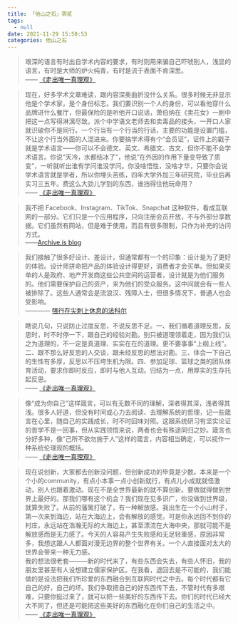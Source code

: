 ```yaml
---
title: 「他山之石」零贰
tags:
  - null
date: 2021-11-29 15:50:53
categories: 他山之石
---
```

> 艰深的语言有时出自学术内容的要求，有时则用来骗自己吓唬别人，浅显的语言，有时是大师的炉火纯青，有时是流于表面不肯深思。  
—— [《走出唯一真理观》](https://pdc.capub.cn/search.html#/detail?id=2k6hfft25xobqsuotpzkf6jzwme2fq5gsrxbuhqfbkwsz5n3ersa&from=1&type=marc)

> 现在，好多学术文章难读，跟内容深奥曲折没什么关系。很多时候无非显示他是个学术家，是个身份标志。我们要识别一个人的身份，可以看他穿什么品牌进什么餐厅，但最保险的是听他开口说话，萧伯纳在《卖花女》一剧中把这一点写得淋漓尽致。派个中学语文老师去和卖毒品的接头，一开口人家就识破你不是同行。一个行当有一个行当的行话，主要的功能是设置门槛，不让这个行当外面的人混进来。你要搞学术得有个“会员证”，证件上的戳子就是学术语言——你可以不会德文、英文、希腊文、古文，但你不能不会学术语言。你说“天冷，水都结冰了”，他说“在外因的作用下量变导致了质变”，一听就听出谁有学问谁没学问。你没啥悟性，没啥才华，只要你会说学术语言就是学者，所以你埋头苦练，四年大学外加三年研究院，毕业后再实习三五年。费这么大劲儿学到的东西，谁挡得住他玩命用？  
—— [《走出唯一真理观》](https://pdc.capub.cn/search.html#/detail?id=2k6hfft25xobqsuotpzkf6jzwme2fq5gsrxbuhqfbkwsz5n3ersa&from=1&type=marc)

> 我不把 Facebook、Instagram、TikTok、Snapchat 这种软件，看成互联网的一部分。它们只是一个应用程序，只向注册会员开放，不与外部分享数据。它们虽然有网站，但是难于使用，而且有很多限制，只作为补充的访问方式。  
——[Archive.is blog](https://blog.archive.today/post/665401109290074112/why-do-you-view-fb-ig-tiktok-snapchat-as)

> 我们接触了很多好设计、差设计，但通常都有一个的印象：设计是为了更好的体验。设计师拼命把产品的体验设计得更好，消费者才会买单。但如果买单的人是政府、地产开发商这些公共空间的运营者，设计就是为他们服务的。他们需要保护自己的资产，来为他们的受众服务。这中间就会有一些人被排除了。这些人通常会是流浪汉、残障人士，但很多情况下，普通人也会受影响。  
———— [强行在尖刺上休息的法科尔](https://mp.weixin.qq.com/s/v_gQVw1gdYRkO1fUi5HTsQ)

> 瞎说几句，只说防止过度反思，不说反思不足。一、我们循着道理反思，反思时，时不时停一下，跟自己的经验对勘。别只被道理领着走，因为我们认之为道理的，不一定是真道理、实实在在的道理。更不要事事“上纲上线”。二、跟不那么好反思的人交谈，跟未经反思的想法对勘。三、体会一下自己的生性有多厚，反思以不压垮生机为限。四、参加足球、篮球之类的团队体育活动，要求你即时反应，即时与他人互动。归结为一点，用厚实的生存托起反思。  
—— [《走出唯一真理观》](https://pdc.capub.cn/search.html#/detail?id=2k6hfft25xobqsuotpzkf6jzwme2fq5gsrxbuhqfbkwsz5n3ersa&from=1&type=marc)

> 像“成为你自己”这样箴言，可以有无数不同的理解，深者得其深，浅者得其浅。很多人好道，但没有时间或心力去阅读、去理解系统的哲理，记一些箴言在心里，随自己的实践成长，时不时回味对照。这跟系统研习有坚实论证的哲学不是一回事，但从实践领悟来说，两者也会有殊途同归之妙。箴言也分好多种，像“己所不欲勿施于人”这样的箴言，内容相当确定，可以视作一种系统伦理观的概括。  
—— [《走出唯一真理观》](https://pdc.capub.cn/search.html#/detail?id=2k6hfft25xobqsuotpzkf6jzwme2fq5gsrxbuhqfbkwsz5n3ersa&from=1&type=marc)

> 现在说创新，大家都去创新没问题，但创新成功的毕竟是少数。本来是一个个小的community，有点小本事一点小创新就行，有点儿小成就就怪激动，别人也跟着激动。现在不是全世界最新的就不算创新。要做就得做到世界上最好的。那我们哪有这个机会？我们现在见多识广，你没做到世界级，就算失败了。从前的藩篱打破了，有一种解放感。我出生在一个小山村子，第一次来到海边，站在大海边上，会有解放的感觉。可是你永远回不到你的村庄，永远站在浩瀚无际的大海边上，甚至漂流在大海中央，那就可能不是解放感而是无力感了。今天的人容易产生失败感和无足轻重感，原因非常多，我想这跟人人都面对漫无边界的整个世界有关。一个人直接面对太大的世界会带来一种无力感。  
我的想法很老套———新的时代来了，有些东西会失去，有些人怀旧，我的朋友里甚至有人设想建立儒家保护区。在我看，退回去是不可能的，我们能做的是设法把我们所珍爱的东西融合到互联网时代之中去。每个时代都有它自己的好，自己的坏。我们争取把自己的好东西传下去，不管时代有多艰难，只要你挺过来了，就可以把一些美好的东西传下去。你们的时代已经大大不同了，但还是可能把这些美好的东西融化在你们自己的生活之中。  
—— [《走出唯一真理观》](https://pdc.capub.cn/search.html#/detail?id=2k6hfft25xobqsuotpzkf6jzwme2fq5gsrxbuhqfbkwsz5n3ersa&from=1&type=marc)